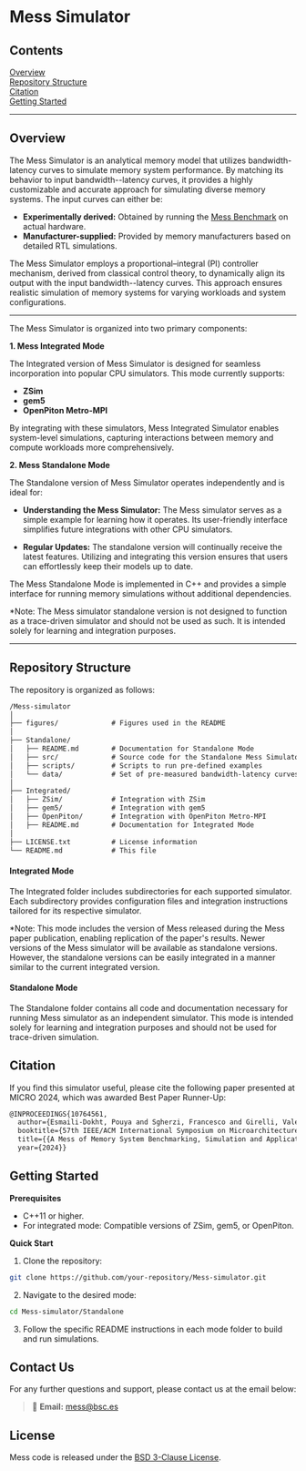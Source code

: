 # Mess Simulator

## Contents
  [Overview](#overview) \
  [Repository Structure](#repository-structure) \
  [Citation](#citation) \
  [Getting Started](#getting-started)

---

## Overview

The Mess Simulator is an analytical memory model that utilizes bandwidth-latency curves to simulate memory system performance. By matching its behavior to input bandwidth--latency curves, it provides a highly customizable and accurate approach for simulating diverse memory systems. The input curves can either be:

- **Experimentally derived:** Obtained by running the [Mess Benchmark](https://github.com/bsc-mem/Mess-benchmark) on actual hardware.
- **Manufacturer-supplied:** Provided by memory manufacturers based on detailed RTL simulations.

The Mess Simulator employs a proportional–integral (PI) controller mechanism, derived from classical control theory, to dynamically align its output with the input bandwidth--latency curves. This approach ensures realistic simulation of memory systems for varying workloads and system configurations.

---

The Mess Simulator is organized into two primary components:


**1. Mess Integrated Mode**

The Integrated version of Mess Simulator is designed for seamless incorporation into popular CPU simulators. This mode currently supports:
- **ZSim**
- **gem5**
- **OpenPiton Metro-MPI**

By integrating with these simulators, Mess Integrated Simulator enables system-level simulations, capturing interactions between memory and compute workloads more comprehensively.

**2. Mess Standalone Mode**

The Standalone version of Mess Simulator operates independently and is ideal for:

- **Understanding the Mess Simulator:** The Mess simulator serves as a simple example for learning how it operates. Its user-friendly interface simplifies future integrations with other CPU simulators.

- **Regular Updates:** The standalone version will continually receive the latest features. Utilizing and integrating this version ensures that users can effortlessly keep their models up to date.

The Mess Standalone Mode is implemented in C++ and provides a simple interface for running memory simulations without additional dependencies.

*Note: The Mess simulator standalone version is not designed to function as a trace-driven simulator and should not be used as such. It is intended solely for learning and integration purposes.


---

## Repository Structure

The repository is organized as follows:

```txt
/Mess-simulator
│
├── figures/             # Figures used in the README 
│
├── Standalone/
│   ├── README.md        # Documentation for Standalone Mode
│   ├── src/             # Source code for the Standalone Mess Simulator
│   ├── scripts/         # Scripts to run pre-defined examples
│   └── data/            # Set of pre-measured bandwidth-latency curves
│
├── Integrated/
│   ├── ZSim/            # Integration with ZSim
│   ├── gem5/            # Integration with gem5
│   ├── OpenPiton/       # Integration with OpenPiton Metro-MPI
│   ├── README.md        # Documentation for Integrated Mode
│
├── LICENSE.txt          # License information
└── README.md            # This file
```

#### Integrated Mode

The Integrated folder includes subdirectories for each supported simulator. Each subdirectory provides configuration files and integration instructions tailored for its respective simulator. 

*Note: This mode includes the version of Mess released during the Mess paper publication, enabling replication of the paper's results. Newer versions of the Mess simulator will be available as standalone versions. However, the standalone versions can be easily integrated in a manner similar to the current integrated version.



#### Standalone Mode

The Standalone folder contains all code and documentation necessary for running Mess simulator as an independent simulator. This mode is intended solely for learning and integration purposes and should not be used for trace-driven simulation. 


## Citation

If you find this simulator useful, please cite the following paper presented at MICRO 2024, which was awarded Best Paper Runner-Up:

```tex
@INPROCEEDINGS{10764561,
  author={Esmaili-Dokht, Pouya and Sgherzi, Francesco and Girelli, Valéria Soldera and Boixaderas, Isaac and Carmin, Mariana and Monemi, Alireza and Armejach, Adrià and Mercadal, Estanislao and Llort, Germán and Radojković, Petar and Moreto, Miquel and Giménez, Judit and Martorell, Xavier and Ayguadé, Eduard and Labarta, Jesus and Confalonieri, Emanuele and Dubey, Rishabh and Adlard, Jason},
  booktitle={57th IEEE/ACM International Symposium on Microarchitecture (MICRO)}, 
  title={{A Mess of Memory System Benchmarking, Simulation and Application Profiling}}, 
  year={2024}}
```

## Getting Started

**Prerequisites**
- C++11 or higher.
- For integrated mode: Compatible versions of ZSim, gem5, or OpenPiton.

**Quick Start**

1. Clone the repository:

```sh
git clone https://github.com/your-repository/Mess-simulator.git
```

2. Navigate to the desired mode:

```sh
cd Mess-simulator/Standalone
```

3. Follow the specific README instructions in each mode folder to build and run simulations.


## Contact Us

For any further questions and support, please contact us at the email below:

> 📧 **Email:** [mess@bsc.es](mailto:Mess@bsc.es)  

## License

Mess code is released under the [BSD 3-Clause License](LICENSE.txt).